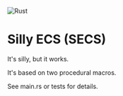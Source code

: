 ![Rust](https://github.com/wolfgang/silly-ecs/workflows/Rust/badge.svg)
# Silly ECS (SECS)

It's silly, but it works. 

It's based on two procedural macros. 

See main.rs or tests for details.
